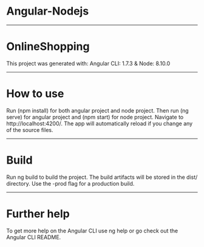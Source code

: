 # Angular-Nodejs
*****************
# OnlineShopping
This project was generated with: Angular CLI: 1.7.3 & Node: 8.10.0
*****************
# How to use
Run (npm install) for both angular project and node project.
Then run (ng serve) for angular project and (npm start) for node project. Navigate to http://localhost:4200/. The app will automatically reload if you change any of the source files.
*******************
# Build
Run ng build to build the project. The build artifacts will be stored in the dist/ directory. Use the -prod flag for a production build.
*****************
# Further help
To get more help on the Angular CLI use ng help or go check out the Angular CLI README.
